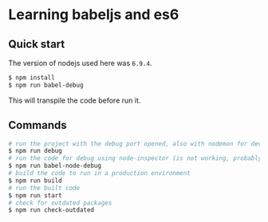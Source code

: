 # Learning babeljs and es6

## Quick start

The version of nodejs used here was `6.9.4`.

```bash
$ npm install
$ npm run babel-debug
```
This will transpile the code before run it.

## Commands

```bash
# run the project with the debug port opened, also with nodemon for dev purposes
$ npm run debug
# run the code for debug using node-inspector (is not working, probably because of some bugs with node-inspector, babel and node version)
$ npm run babel-node-debug
# build the code to run in a production environment
$ npm run build
# run the built code
$ npm run start
# check for outdated packages
$ npm run check-outdated
```
